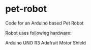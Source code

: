 pet-robot
=========

Code for an Arduino based Pet Robot

Robot uses following hardware:

Arduino UNO R3
Adafruit Motor Shield
